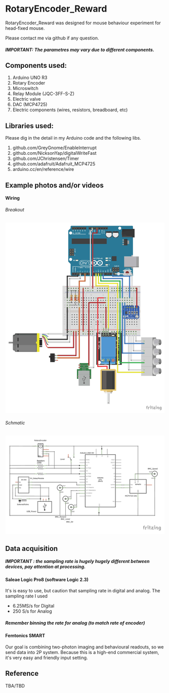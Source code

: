 # RotaryEncoder_Reward

RotaryEncoder_Reward was designed for mouse behaviour experiment for head-fixed mouse.

Please contact me via github if any question.

##### IMPORTANT: The parametres may vary due to different components.

## Components used:
1. Arduino UNO R3
2. Rotary Encoder
3. Microswitch
4. Relay Module (JQC-3FF-S-Z)
6. Electric valve
7. DAC (MCP4725)
8. Electric components (wires, resistors, breadboard, etc)

## Libraries used:
Please dig in the detail in my Arduino code and the following libs.
1. github.com/GreyGnome/EnableInterrupt
2. github.com/NicksonYap/digitalWriteFast
3. github.com/JChristensen/Timer
4. github.com/adafruit/Adafruit_MCP4725
5. arduino.cc/en/reference/wire

## Example photos and/or videos
#### Wiring 
###### Breakout
![Breakout](https://github.com/pywugate/RotaryEncoder_Reward/blob/b42652cc0a700b8c1a3ae59be8ff0ebda8aa9c27/RotaryEncoder_Reward_bb.jpg)
###### Schmatic
![Schmatic](https://github.com/pywugate/RotaryEncoder_Reward/blob/ff5aa5d5ec1e675ef749c29bd2ef246359cd9f5a/RotaryEncoder_Reward_schem.jpg)

## Data acquisition
##### IMPORTANT : the sampling rate is hugely hugely different between devices, pay attention at processing.
#### Saleae Logic Pro8 (software Logic 2.3)
It's is easy to use, but caution that sampling rate in digital and analog.
The sampling rate I used
 - 6.25MS/s for Digital
 - 250 S/s  for Analog
##### Remember binning the rate for analog (to match rate of encoder)

#### Femtonics SMART
Our goal is combining two-photon imaging and behavioural readouts, so we send data into 2P system.
Because this is a high-end commercial system, it's very easy and friendly input setting.


## Reference
TBA/TBD
